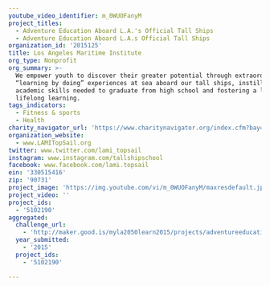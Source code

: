 ```yaml
---
youtube_video_identifier: m_0WUOFanyM
project_titles:
  - Adventure Education Aboard L.A.'s Official Tall Ships
  - Adventure Education Aboard L.A.s Official Tall Ships
organization_id: '2015125'
title: Los Angeles Maritime Institute
org_type: Nonprofit
org_summary: >-
  We empower youth to discover their greater potential through extraordinary
  “learning by doing” experiences at sea aboard our tall ships, instilling the
  academic skills needed to graduate from high school and fostering a love for
  lifelong learning.
tags_indicators:
  - Fitness & sports
  - Health
charity_navigator_url: 'https://www.charitynavigator.org/index.cfm?bay=search.profile&ein=330515416'
organization_website:
  - www.LAMITopSail.org
twitter: www.twitter.com/lami_topsail
instagram: www.instagram.com/tallshipschool
facebook: www.facebook.com/lami.topsail
ein: '330515416'
zip: '90731'
project_image: 'https://img.youtube.com/vi/m_0WUOFanyM/maxresdefault.jpg'
project_video: ''
project_ids:
  - '5102190'
aggregated:
  challenge_url:
    - 'http://maker.good.is/myla2050learn2015/projects/adventureeducation.html'
  year_submitted:
    - '2015'
  project_ids:
    - '5102190'

---
```

